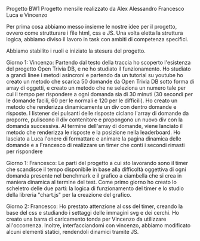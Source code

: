 Progetto BW1 
Progetto mensile realizzato da Alex Alessandro Francesco Luca e Vincenzo

Per prima cosa abbiamo messo insieme le nostre idee per il progetto, ovvero come strutturare i file html, css e JS. Una volta 
eletta la struttura logica, abbiamo diviso il lavoro in task con ambiti di competenza specifici.

Abbiamo stabilito i ruoli e iniziato la stesura del progetto.

Giorno 1:
Vincenzo:
Partendo dal testo della traccia ho scoperto l'esistenza del progetto Open Trivia DB, e ne ho studiato il funzionamento. 
Ho studiato a grandi linee i metodi asincroni e partendo da un tutorial su youtube ho creato un metodo che scarica 50 domande
da Open Trivia DB sotto forma di array di oggetti, e creato un metodo che ne seleziona un numero tale per cui il tempo per rispondere
a ogni domanda sia di 30 minuti (30 secondi per le domande facili, 60 per le normali e 120 per le difficili).
Ho creato un metodo che renderizza dinamicamente un div con dentro domande e risposte. I listener dei pulsanti delle risposte
ciclano l'array di domande da proporre, puliscono il div contenitore e propongono un nuovo div con la domanda successiva. 
Al termine dell'array di domande, viene lanciato il metodo che renderizza le risposte e la posizione nella leaderboard. Ho lasciato a Luca 
l'onere di formattare e animare la pagina dinamica delle domande e a Francesco di realizzare un timer che conti i secondi rimasti per rispondere

Giorno 1:
Francesco:
Le parti del progetto a cui sto lavorando sono il timer che scandisce il tempo disponibile in base alla difficoltà oggettiva di ogni domanda presente nel benchmark e il grafico a ciambella che si crea in maniera dinamica al termine del test. Come primo giorno ho creato lo scheletro delle due parti: la logica di funzionamento del timer e lo studio della libreria "chart.js" per la creazione del grafico.

Giorno 2:
Francesco:
Ho prestato attenzione al css del timer, creando la base del css e studiando i settaggi delle immagini svg e dei cerchi. 
Ho creato una barra di caricamento tonda per Vincenzo da utilizzare all'occorrenza.
Inoltre, interfacciandomi con vincenzo, abbiamo modificato alcuni elementi statici, rendendoli dinamici tramite JS.


